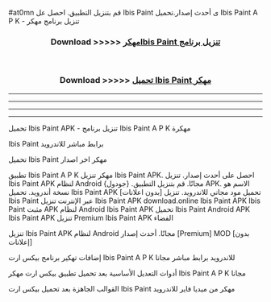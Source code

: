 #at0mn قم بتنزيل التطبيق. احصل عل Ibis Paint  ى أحدث إصدار.تحميل Ibis Paint  A P K - تنزيل برنامج مهكر



<div align="center">
<h3>Download >>>>> <a href="https://ar-sites.web.app/?ar= Ibis Paint ">مهكرIbis Paint  تنزيل برنامج</a></h3><br>

<h3>Download >>>>> <a href="https://ar-sites.web.app/?ar= Ibis Paint ">تحميل Ibis Paint  مهكر</a></h3>
</div>


----------------------------------------------------------

----------------------------------------------------------

----------------------------------------------------------

----------------------------------------------------------


تحميل Ibis Paint  APK - تنزيل برنامج Ibis Paint  A P K مهكرة

Ibis Paint  برابط مباشر للاندرويد

تحميل Ibis Paint  مهكر اخر اصدار

تطبيق Ibis Paint  A P K مهكر
تنزيل Ibis Paint  APK. احصل على أحدث إصدار.
تنزيل Ibis Paint  APK لنظام Android مجانًا.
قم بتنزيل التطبيق. {جودول} APK. الاسم هو نسخة أندرويد.
تحميل Ibis Paint  APK [بدون اعلانات]
تحميل مود مجاني للاندرويد.
تنزيل Ibis Paint  عبر الإنترنت
تنزيل Ibis Paint  APK
download.online Ibis Paint  APK
Ibis Paint  مثبت APK لنظام Android
Ibis Paint  APK
تحميل Ibis Paint  Android APK
Ibis Paint  APK تنزيل Premium
Ibis Paint  APK الفضاء

تنزيل Ibis Paint  APK لنظام Android مجانًا. أحدث إصدار [Premium] MOD [بدون إعلانات]

إضافات تهكير برنامج بيكس ارت Ibis Paint  A P K للاندرويد برابط مباشر مجانا

أدوات التعديل الأساسية بعد تحميل تطبيق بيكس ارت مهكر Ibis Paint  A P K مجانا

القوالب الجاهزة بعد تحميل بيكس ارت Ibis Paint  مهكر من ميديا فاير للاندرويد



